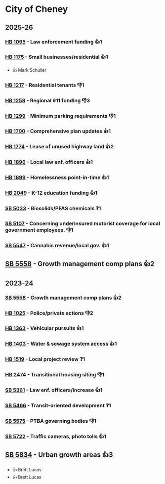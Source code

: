 # City of Cheney
## 2025-26

### [HB 1095](/bill/2025-26/hb/1095/) - Law enforcement funding 👍1  

### [HB 1175](/bill/2025-26/hb/1175/) - Small businesses/residential 👍1  
* 👍 Mark Schuller

### [HB 1217](/bill/2025-26/hb/1217/) - Residential tenants  👎1 

### [HB 1258](/bill/2025-26/hb/1258/) - Regional 911 funding  👎3 

### [HB 1299](/bill/2025-26/hb/1299/) - Minimum parking requirements  👎1 

### [HB 1700](/bill/2025-26/hb/1700/) - Comprehensive plan updates 👍1  

### [HB 1774](/bill/2025-26/hb/1774/) - Lease of unused highway land 👍2  

### [HB 1896](/bill/2025-26/hb/1896/) - Local law enf. officers 👍1  

### [HB 1899](/bill/2025-26/hb/1899/) - Homelessness point-in-time 👍1  

### [HB 2049](/bill/2025-26/hb/2049/) - K-12 education funding 👍1  

### [SB 5033](/bill/2025-26/sb/5033/) - Biosolids/PFAS chemicals   ❓1

### [SB 5107](/bill/2025-26/sb/5107/) - Concerning underinsured motorist coverage for local government employees.  👎1 

### [SB 5547](/bill/2025-26/sb/5547/) - Cannabis revenue/local gov. 👍1  

## [SB 5558](/bill/2025-26/sb/5558/) - Growth management comp plans 👍2  

## 2023-24

### [SB 5558](/bill/2023-24/sb/5558/) - Growth management comp plans 👍2  

### [HB 1025](/bill/2023-24/hb/1025/) - Police/private actions  👎2 

### [HB 1363](/bill/2023-24/hb/1363/) - Vehicular pursuits 👍1  

### [HB 1403](/bill/2023-24/hb/1403/) - Water & sewage system access 👍1  

### [HB 1519](/bill/2023-24/hb/1519/) - Local project review   ❓1

### [HB 2474](/bill/2023-24/hb/2474/) - Transitional housing siting  👎1 

### [SB 5361](/bill/2023-24/sb/5361/) - Law enf. officers/increase 👍1  

### [SB 5466](/bill/2023-24/sb/5466/) - Transit-oriented development   ❓1

### [SB 5575](/bill/2023-24/sb/5575/) - PTBA governing bodies  👎1 

### [SB 5722](/bill/2023-24/sb/5722/) - Traffic cameras, photo tolls 👍1  

## [SB 5834](/bill/2023-24/sb/5834/) - Urban growth areas 👍3  
* 👍 Brett Lucas
* 👍 Brett Lucas
